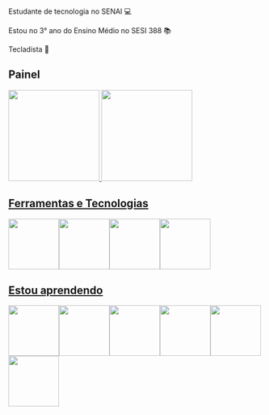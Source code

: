 
Estudante de tecnologia no SENAI 💻

Estou no 3° ano do Ensino Médio no SESI 388 📚

Tecladista 🎹

## Painel 

<div> 
  <a href="https://github.com/Livya-Oliveira"> 
    <img height="180em" src="https://github-readme-stats.vercel.app/api/top-langs/?username=Livya-Oliveira&layout=compact&langs_count=7&theme=dracula"/> <img height="180em" src="https://github-readme-stats.vercel.app/api?username=Livya-Oliveira&show_icons=true&theme=dracula&include_all_commits=true&count_private=true"/>
</div>
  
## Ferramentas e Tecnologias

<img src="https://cdn.jsdelivr.net/gh/devicons/devicon/icons/github/github-original.svg" width="100" height="100"/><img src="https://cdn.jsdelivr.net/gh/devicons/devicon/icons/vscode/vscode-original.svg" width="100" height="100"/><img src="https://cdn.jsdelivr.net/gh/devicons/devicon@latest/icons/eclipse/eclipse-original.svg" width="100" height="100"/><img src="https://cdn.jsdelivr.net/gh/devicons/devicon@latest/icons/androidstudio/androidstudio-original-wordmark.svg" width="100" height="100"/>

## Estou aprendendo
<img src="https://cdn.jsdelivr.net/gh/devicons/devicon/icons/html5/html5-original-wordmark.svg" width="100" height="100"/><img src="https://cdn.jsdelivr.net/gh/devicons/devicon/icons/css3/css3-original-wordmark.svg" width="100" height="100"/><img src="https://cdn.jsdelivr.net/gh/devicons/devicon@latest/icons/java/java-original-wordmark.svg" width="100" height="100"/><img src="https://cdn.jsdelivr.net/gh/devicons/devicon@latest/icons/javascript/javascript-original.svg" width="100" height="100"/><img src="https://cdn.jsdelivr.net/gh/devicons/devicon@latest/icons/kotlin/kotlin-original.svg" width="100" height="100"/><img src="https://cdn.jsdelivr.net/gh/devicons/devicon@latest/icons/mysql/mysql-original-wordmark.svg" width="100" height="100"/>
